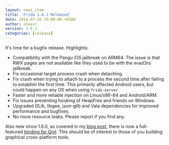```yaml
---
layout: news_item
title: 'Frida 1.6.1 Released'
date: 2014-07-26 19:00:00 +0100
author: oleavr
version: 1.6.1
categories: [release]
---
```


It's time for a bugfix release. Highlights:

- Compatibility with the Pangu iOS jailbreak on ARM64. The issue is that RWX
  pages are not available like they used to be with the evad3rs jailbreak.
- Fix occasional target process crash when detaching.
- Fix crash when trying to attach to a process the second time after failing
  to establish the first time. This primarily affected Android users, but could
  happen on any OS when using `frida-server`.
- Faster and more reliable injection on Linux/x86-64 and Android/ARM.
- Fix issues preventing hooking of HeapFree and friends on Windows.
- Upgraded GLib, libgee, json-glib and Vala dependencies for improved
  performance and bugfixes.
- No more resource leaks. Please report if you find any.

Also new since 1.6.0, as covered in my [blog post][], there is now a full-
featured [binding for Qml][]. This should be of interest to those of you
building graphical cross-platform tools.

[blog post]: https://medium.com/@oleavr/build-a-debugger-in-5-minutes-1-5-51dce98c3544
[binding for Qml]: https://github.com/frida/frida-qml
